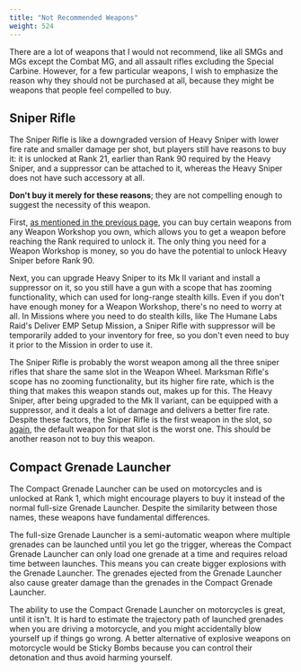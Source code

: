 ```yaml
---
title: "Not Recommended Weapons"
weight: 524
---
```


There are a lot of weapons that I would not recommend, like all SMGs and MGs
except the Combat MG, and all assault rifles excluding the Special Carbine.
However, for a few particular weapons, I wish to emphasize the reason why they
should not be purchased at all, because they might be weapons that people feel
compelled to buy.

## Sniper Rifle

The Sniper Rifle is like a downgraded version of Heavy Sniper with lower fire
rate and smaller damage per shot, but players still have reasons to buy it: it
is unlocked at Rank 21, earlier than Rank 90 required by the Heavy Sniper, and
a suppressor can be attached to it, whereas the Heavy Sniper does not have such
accessory at all.

**Don't buy it merely for these reasons**; they are not compelling enough to
suggest the necessity of this weapon.

First, [as mentioned in the previous page](mk-ii-weapons#prerequisites), you
can buy certain weapons from any Weapon Workshop you own, which allows you to
get a weapon before reaching the Rank required to unlock it. The only thing you
need for a Weapon Workshop is money, so you do have the potential to unlock
Heavy Sniper before Rank 90.

Next, you can upgrade Heavy Sniper to its Mk II variant and install a
suppressor on it, so you still have a gun with a scope that has zooming
functionality, which can used for long-range stealth kills. Even if you don't
have enough money for a Weapon Workshop, there's no need to worry at all. In
Missions where you need to do stealth kills, like The Humane Labs Raid's
Deliver EMP Setup Mission, a Sniper Rifle with suppressor will be temporarily
added to your inventory for free, so you don't even need to buy it prior to the
Mission in order to use it.

The Sniper Rifle is probably the worst weapon among all the three sniper rifles
that share the same slot in the Weapon Wheel. Marksman Rifle's scope has no
zooming functionality, but its higher fire rate, which is the thing that makes
this weapon stands out, makes up for this. The Heavy Sniper, after being
upgraded to the Mk II variant, can be equipped with a suppressor, and it deals
a lot of damage and delivers a better fire rate. Despite these factors, the
Sniper Rifle is the first weapon in the slot, so
[again](weapon-system#order-of-weapons-in-the-same-grid), the default weapon
for that slot is the worst one. This should be another reason not to buy this
weapon.

## Compact Grenade Launcher

The Compact Grenade Launcher can be used on motorcycles and is unlocked at Rank
1, which might encourage players to buy it instead of the normal full-size
Grenade Launcher. Despite the similarity between those names, these weapons
have fundamental differences.

The full-size Grenade Launcher is a semi-automatic weapon where multiple
grenades can be launched until you let go the trigger, whereas the Compact
Grenade Launcher can only load one grenade at a time and requires reload time
between launches. This means you can create bigger explosions with the Grenade
Launcher. The grenades ejected from the Grenade Launcher also cause greater
damage than the grenades in the Compact Grenade Launcher.

The ability to use the Compact Grenade Launcher on motorcycles is great, until
it isn't. It is hard to estimate the trajectory path of launched grenades when
you are driving a motorcycle, and you might accidentally blow yourself up if
things go wrong. A better alternative of explosive weapons on motorcycle would
be Sticky Bombs because you can control their detonation and thus avoid harming
yourself.
